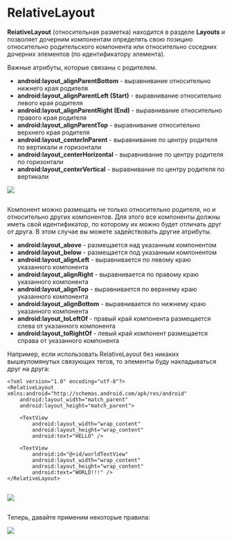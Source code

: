# RelativeLayout

**ReiativeLayout** (относительная разметка) находится в разделе **Layouts** и позволяет дочерним компонентам определять свою позицию относительно родительского компонента или относительно соседних дочерних элементов (по идентификатору элемента).

Важные атрибуты, которые связаны с родителем.

* **android:layout\_alignParentBottom** - выравнивание относительно нижнего края родителя
* **android:layout\_alignParentLeft (Start)** - выравнивание относительно левого края родителя
* **android:layout\_alignParentRight (End)** - выравнивание относительно правого края родителя
* **android:layout\_alignParentTop** - выравнивание относительно верхнего края родителя
* **android:layout\_centerInParent** - выравнивание по центру родителя по вертикали и горизонтали
* **android:layout\_centerHorizontal** - выравнивание по центру родителя по горизонтали
* **android:layout\_centerVertical** - выравнивание по центру родителя по вертикали

![](https://ucarecdn.com/98e56041-b491-46dc-8794-46c39926e4fe/)

![](data:image/gif;base64,R0lGODlhAQABAPABAP///wAAACH5BAEKAAAALAAAAAABAAEAAAICRAEAOw== "Click and drag to move")

Компонент можно размещать не только относительно родителя, но и относительно других компонентов. Для этого все компоненты должны иметь свой идентификатор, по которому их можно будет отличать друг от друга. В этом случае вы можете задействовать другие атрибуты.

* **android:layout\_above** - размещается над указанным компонентом
* **android:layout\_below** - размещается под указанным компонентом
* **android:layout\_alignLeft** - выравнивается по левому краю указанного компонента
* **android:layout\_alignRight** - выравнивается по правому краю указанного компонента
* **android:layout\_alignTop** - выравнивается по верхнему краю указанного компонента
* **android:layout\_alignBottom** - выравнивается по нижнему краю указанного компонента
* **android:layout\_toLeftOf** - правый край компонента размещается слева от указанного компонента
* **android:layout\_toRightOf** - левый край компонент размещается справа от указанного компонента

Например, если использовать RelativeLayout без никаких вышеупомянутых связующих тегов, то элементы буду накладываться друг на друга:

```
<?xml version="1.0" encoding="utf-8"?>
<RelativeLayout xmlns:android="http://schemas.android.com/apk/res/android"
    android:layout_width="match_parent"
    android:layout_height="match_parent">

    <TextView
        android:layout_width="wrap_content"
        android:layout_height="wrap_content"
        android:text="HELLO" />

    <TextView
        android:id="@+id/worldTextView"
        android:layout_width="wrap_content"
        android:layout_height="wrap_content"
        android:text="WORLD!!!" />
</RelativeLayout>
```

![](data:image/gif;base64,R0lGODlhAQABAPABAP///wAAACH5BAEKAAAALAAAAAABAAEAAAICRAEAOw==)![](data:image/gif;base64,R0lGODlhAQABAPABAP///wAAACH5BAEKAAAALAAAAAABAAEAAAICRAEAOw== "Click and drag to move")

![](https://ucarecdn.com/8b30e221-0909-4aec-b1dd-5cab88c637ca/)

![](data:image/gif;base64,R0lGODlhAQABAPABAP///wAAACH5BAEKAAAALAAAAAABAAEAAAICRAEAOw== "Click and drag to move")

Теперь, давайте применим некоторые правила:

![](https://ucarecdn.com/0ebc3075-5bc4-4600-80e7-c45843c71888/)![](data:image/gif;base64,R0lGODlhAQABAPABAP///wAAACH5BAEKAAAALAAAAAABAAEAAAICRAEAOw== "Click and drag to move")
